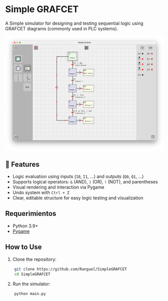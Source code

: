 # Simple GRAFCET
 
A Simple simulator for designing and testing sequential logic using GRAFCET diagrams (commonly used in PLC systems).

![Preview](Util/preview.png)

## 🚀 Features

- Logic evaluation using inputs (`I0`, `I1`, ...) and outputs (`Q0`, `Q1`, ...)
- Supports logical operators: `&` (AND), `|` (OR), `!` (NOT), and parentheses
- Visual rendering and interaction via Pygame
- Undo system with `Ctrl + Z`
- Clear, editable structure for easy logic testing and visualization

## Requerimientos

- Python 3.9+
- [Pygame](https://www.pygame.org/)

## How to Use

1. Clone the repository:
```bash
    git clone https://github.com/Ranguel/SimpleGRAFCET
    cd SimpleGRAFCET
```
2.	Run the simulator:
```bash
    python main.py
```